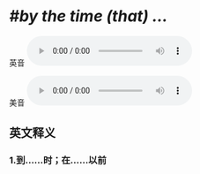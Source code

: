 # ***\#by the time (that) ...*** 
英音
<audio src="./media/by the time (that)1_AAC.aac" controls="controls"></audio>

美音
<audio src="./media/by the time (that)2_AAC.aac" controls="controls"></audio>



  

英文释义
---
### 1.**到……时；在……以前**  


